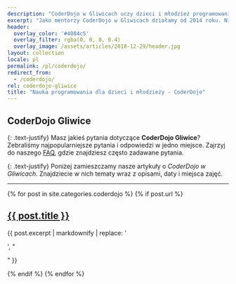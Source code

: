 ```yaml
---
description: "CoderDojo w Gliwicach uczy dzieci i młodzież programowania, tworzenia gier w Unity, budowania robotów, projektowania modeli 3D w Blenderze i logicznego myślenia"
excerpt: "Jako mentorzy CoderDojo w Gliwicach działamy od 2014 roku. Nie tylko **uczymy programowania**, ale przede wszystkim **uczymy myślenia jak programista**. <br><br>Zawodowo zajmujemy się [tworzeniem aplikacji internetowych](https://fractalsoft.org/pl/), a na CoderDojo dzielimy się naszą wiedzą i doświadczeniem. <br><br>Na zajęciach CoderDojo poruszamy różne tematy z branży IT: **tworzenie gier w Unity**, budowanie robotów, algorytmika, modelowanie w Blenderze, **programowanie w Ruby**, tworzenie stron WWW, **programowanie w Pythonie**, uczenie maszynowe, krytografia i kryptoanaliza. <br><br>Pokazujemy, że matematyka i logiczne myślenie przydaje się w życiu. Uczymy praktycznych umiejętności zastosowania technologii. Pomagamy w sposób techniczny spełniać marzenia dzieci."
header:
  overlay_color: '#4084c5'
  overlay_filter: rgba(0, 0, 0, 0.4)
  overlay_image: /assets/articles/2018-12-29/header.jpg
layout: collection
locale: pl
permalink: /pl/coderdojo/
redirect_from:
  - /coderdojo/
rel: coderdojo-gliwice
title: "Nauka programowania dla dzieci i młodzieży - CoderDojo"
---
```


## CoderDojo Gliwice

{: .text-justify}
Masz jakieś pytania dotyczące **CoderDojo Gliwice**?
Zebraliśmy najpopularniejsze pytania i odpowiedzi w jedno miejsce.
Zajrzyj do naszego [FAQ](/pl/coderdojo/faq/), gdzie znajdziesz często zadawane pytania.

{: .text-justify}
Poniżej zamieszczamy nasze artykuły o _CoderDojo w Gliwicach_.
Znajdziecie w nich tematy wraz z opisami, daty i miejsca zajęć.

----
<div class='list'>
{% for post in site.categories.coderdojo %}
{% if post.url %}
  <div class='list__item'>
    <a href='{{ post.url }}'>
      <h2>{{ post.title }}</h2>
    </a>
    {{ post.excerpt | markdownify | replace: '<p>', "<p class='text-justify'>" }}
  </div>
{% endif %}
{% endfor %}
</div>
